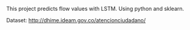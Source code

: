 This project predicts flow values with LSTM. Using python and sklearn.

Dataset: http://dhime.ideam.gov.co/atencionciudadano/
